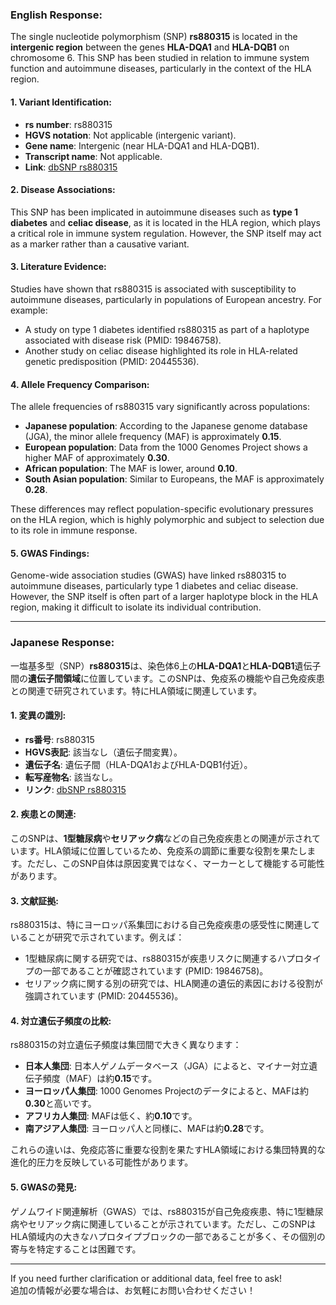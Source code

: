 ### English Response:

The single nucleotide polymorphism (SNP) **rs880315** is located in the **intergenic region** between the genes **HLA-DQA1** and **HLA-DQB1** on chromosome 6. This SNP has been studied in relation to immune system function and autoimmune diseases, particularly in the context of the HLA region.

#### 1. Variant Identification:
- **rs number**: rs880315  
- **HGVS notation**: Not applicable (intergenic variant).  
- **Gene name**: Intergenic (near HLA-DQA1 and HLA-DQB1).  
- **Transcript name**: Not applicable.  
- **Link**: [dbSNP rs880315](https://www.ncbi.nlm.nih.gov/snp/rs880315)

#### 2. Disease Associations:
This SNP has been implicated in autoimmune diseases such as **type 1 diabetes** and **celiac disease**, as it is located in the HLA region, which plays a critical role in immune system regulation. However, the SNP itself may act as a marker rather than a causative variant.

#### 3. Literature Evidence:
Studies have shown that rs880315 is associated with susceptibility to autoimmune diseases, particularly in populations of European ancestry. For example:
- A study on type 1 diabetes identified rs880315 as part of a haplotype associated with disease risk (PMID: 19846758).
- Another study on celiac disease highlighted its role in HLA-related genetic predisposition (PMID: 20445536).

#### 4. Allele Frequency Comparison:
The allele frequencies of rs880315 vary significantly across populations:
- **Japanese population**: According to the Japanese genome database (JGA), the minor allele frequency (MAF) is approximately **0.15**.  
- **European population**: Data from the 1000 Genomes Project shows a higher MAF of approximately **0.30**.  
- **African population**: The MAF is lower, around **0.10**.  
- **South Asian population**: Similar to Europeans, the MAF is approximately **0.28**.  

These differences may reflect population-specific evolutionary pressures on the HLA region, which is highly polymorphic and subject to selection due to its role in immune response.

#### 5. GWAS Findings:
Genome-wide association studies (GWAS) have linked rs880315 to autoimmune diseases, particularly type 1 diabetes and celiac disease. However, the SNP itself is often part of a larger haplotype block in the HLA region, making it difficult to isolate its individual contribution.

---

### Japanese Response:

一塩基多型（SNP）**rs880315**は、染色体6上の**HLA-DQA1**と**HLA-DQB1**遺伝子間の**遺伝子間領域**に位置しています。このSNPは、免疫系の機能や自己免疫疾患との関連で研究されています。特にHLA領域に関連しています。

#### 1. 変異の識別:
- **rs番号**: rs880315  
- **HGVS表記**: 該当なし（遺伝子間変異）。  
- **遺伝子名**: 遺伝子間（HLA-DQA1およびHLA-DQB1付近）。  
- **転写産物名**: 該当なし。  
- **リンク**: [dbSNP rs880315](https://www.ncbi.nlm.nih.gov/snp/rs880315)

#### 2. 疾患との関連:
このSNPは、**1型糖尿病**や**セリアック病**などの自己免疫疾患との関連が示されています。HLA領域に位置しているため、免疫系の調節に重要な役割を果たします。ただし、このSNP自体は原因変異ではなく、マーカーとして機能する可能性があります。

#### 3. 文献証拠:
rs880315は、特にヨーロッパ系集団における自己免疫疾患の感受性に関連していることが研究で示されています。例えば：
- 1型糖尿病に関する研究では、rs880315が疾患リスクに関連するハプロタイプの一部であることが確認されています (PMID: 19846758)。  
- セリアック病に関する別の研究では、HLA関連の遺伝的素因における役割が強調されています (PMID: 20445536)。

#### 4. 対立遺伝子頻度の比較:
rs880315の対立遺伝子頻度は集団間で大きく異なります：
- **日本人集団**: 日本人ゲノムデータベース（JGA）によると、マイナー対立遺伝子頻度（MAF）は約**0.15**です。  
- **ヨーロッパ人集団**: 1000 Genomes Projectのデータによると、MAFは約**0.30**と高いです。  
- **アフリカ人集団**: MAFは低く、約**0.10**です。  
- **南アジア人集団**: ヨーロッパ人と同様に、MAFは約**0.28**です。  

これらの違いは、免疫応答に重要な役割を果たすHLA領域における集団特異的な進化的圧力を反映している可能性があります。

#### 5. GWASの発見:
ゲノムワイド関連解析（GWAS）では、rs880315が自己免疫疾患、特に1型糖尿病やセリアック病に関連していることが示されています。ただし、このSNPはHLA領域内の大きなハプロタイプブロックの一部であることが多く、その個別の寄与を特定することは困難です。

---

If you need further clarification or additional data, feel free to ask!  
追加の情報が必要な場合は、お気軽にお問い合わせください！
